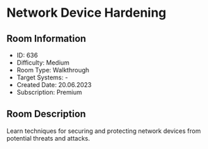 ﻿# Network Device Hardening

## Room Information
- ID: 636
- Difficulty: Medium
- Room Type: Walkthrough
- Target Systems: -
- Created Date: 20.06.2023
- Subscription: Premium

## Room Description
Learn techniques for securing and protecting network devices from potential threats and attacks.
